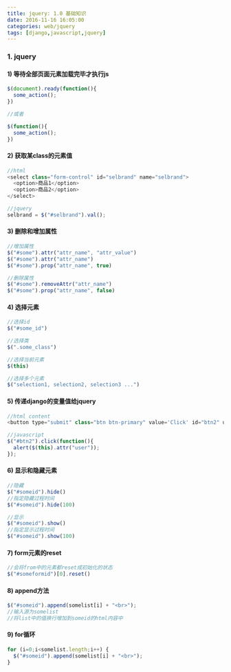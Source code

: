 ```yaml
---
title: jquery: 1.0 基础知识
date: 2016-11-16 16:05:00
categories: web/jquery
tags: [django,javascript,jquery]
---
```


### 1. jquery
#### 1) 等待全部页面元素加载完毕才执行js
``` javascript
$(document).ready(function(){
  some_action();
})

//或者

$(function(){
  some_action();
})
```

#### 2) 获取某class的元素值
``` javascript
//html
<select class="form-control" id="selbrand" name="selbrand">
  <option>商品1</option>
  <option>商品2</option>
</select>

//jquery
selbrand = $("#selbrand").val();
```

#### 3) 删除和增加属性
``` javascript
//增加属性
$("#some").attr("attr_name", "attr_value")
$("#some").attr("attr_name")
$("#some").prop("attr_name", true)

//删除属性
$("#some").removeAttr("attr_name")
$("#some").prop("attr_name", false)
```

#### 4) 选择元素
``` javascript
//选择id
$("#some_id")

//选择类
$(".some_class")

//选择当前元素
$(this)

//选择多个元素
$("selection1, selection2, selection3 ...")
```

#### 5) 传递django的变量值给jquery
``` javascript
//html content
<button type="submit" class="btn btn-primary" value='Click' id="btn2" user=\{\{ request.user.username \}\}>test</button>

//javascript
$("#btn2").click(function(){
  alert($(this).attr("user"));
});
```

#### 6) 显示和隐藏元素
``` javascript
//隐藏
$("#someid").hide()
//指定隐藏过程时间
$("#someid").hide(100)

//显示
$("#someid").show()
//指定显示过程时间
$("#someid").show(100)
```

#### 7) form元素的reset
``` javascript
//会将from中的元素都reset成初始化的状态
$("#someformid")[0].reset()
```

#### 8) append方法
``` javascript
$("#someid").append(somelist[i] + "<br>");
//输入源为somelist
//将list中的值换行增加到someid的html内容中
```

#### 9) for循环
``` javascript
for (i=0;i<somelist.length;i++) {
  $("#someid").append(somelist[i] + "<br>");
}
```
